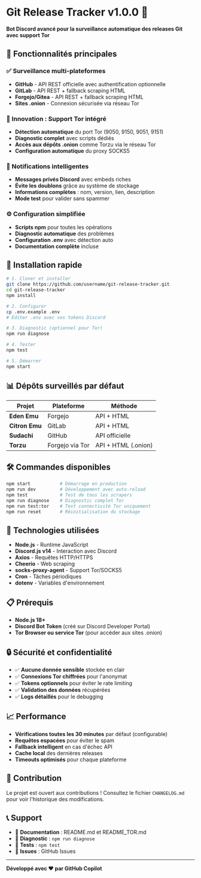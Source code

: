 # Git Release Tracker v1.0.0 🎉

**Bot Discord avancé pour la surveillance automatique des releases Git avec support Tor**

## 🌟 Fonctionnalités principales

### ✅ Surveillance multi-plateformes
- **GitHub** - API REST officielle avec authentification optionnelle
- **GitLab** - API REST + fallback scraping HTML 
- **Forgejo/Gitea** - API REST + fallback scraping HTML
- **Sites .onion** - Connexion sécurisée via réseau Tor

### 🧅 Innovation : Support Tor intégré
- **Détection automatique** du port Tor (9050, 9150, 9051, 9151)
- **Diagnostic complet** avec scripts dédiés
- **Accès aux dépôts .onion** comme Torzu via le réseau Tor
- **Configuration automatique** du proxy SOCKS5

### 🔔 Notifications intelligentes
- **Messages privés Discord** avec embeds riches
- **Évite les doublons** grâce au système de stockage
- **Informations complètes** : nom, version, lien, description
- **Mode test** pour valider sans spammer

### ⚙️ Configuration simplifiée
- **Scripts npm** pour toutes les opérations
- **Diagnostic automatique** des problèmes
- **Configuration .env** avec détection auto
- **Documentation complète** incluse

## 🚀 Installation rapide

```bash
# 1. Cloner et installer
git clone https://github.com/username/git-release-tracker.git
cd git-release-tracker
npm install

# 2. Configurer
cp .env.example .env
# Éditer .env avec vos tokens Discord

# 3. Diagnostic (optionnel pour Tor)
npm run diagnose

# 4. Tester
npm test

# 5. Démarrer
npm start
```

## 📊 Dépôts surveillés par défaut

| Projet | Plateforme | Méthode |
|--------|------------|---------|
| **Eden Emu** | Forgejo | API + HTML |
| **Citron Emu** | GitLab | API + HTML |
| **Sudachi** | GitHub | API officielle |
| **Torzu** | Forgejo via Tor | API + HTML (.onion) |

## 🛠️ Commandes disponibles

```bash
npm start           # Démarrage en production
npm run dev         # Développement avec auto-reload
npm test            # Test de tous les scrapers
npm run diagnose    # Diagnostic complet Tor
npm run test:tor    # Test connectivité Tor uniquement
npm run reset       # Réinitialisation du stockage
```

## 🔧 Technologies utilisées

- **Node.js** - Runtime JavaScript
- **Discord.js v14** - Interaction avec Discord
- **Axios** - Requêtes HTTP/HTTPS
- **Cheerio** - Web scraping
- **socks-proxy-agent** - Support Tor/SOCKS5
- **Cron** - Tâches périodiques
- **dotenv** - Variables d'environnement

## 📋 Prérequis

- **Node.js 18+**
- **Discord Bot Token** (créé sur Discord Developer Portal)
- **Tor Browser ou service Tor** (pour accéder aux sites .onion)

## 🔒 Sécurité et confidentialité

- ✅ **Aucune donnée sensible** stockée en clair
- ✅ **Connexions Tor chiffrées** pour l'anonymat
- ✅ **Tokens optionnels** pour éviter le rate limiting
- ✅ **Validation des données** récupérées
- ✅ **Logs détaillés** pour le debugging

## 📈 Performance

- **Vérifications toutes les 30 minutes** par défaut (configurable)
- **Requêtes espacées** pour éviter le spam
- **Fallback intelligent** en cas d'échec API
- **Cache local** des dernières releases
- **Timeouts optimisés** pour chaque plateforme

## 🤝 Contribution

Le projet est ouvert aux contributions ! Consultez le fichier `CHANGELOG.md` pour voir l'historique des modifications.

## 📞 Support

- 📖 **Documentation** : README.md et README_TOR.md
- 🔧 **Diagnostic** : `npm run diagnose`
- 🧪 **Tests** : `npm test`
- 💬 **Issues** : GitHub Issues

---

**Développé avec ❤️ par GitHub Copilot**
